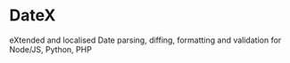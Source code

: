 # DateX

eXtended and localised Date parsing, diffing, formatting and validation for Node/JS, Python, PHP

